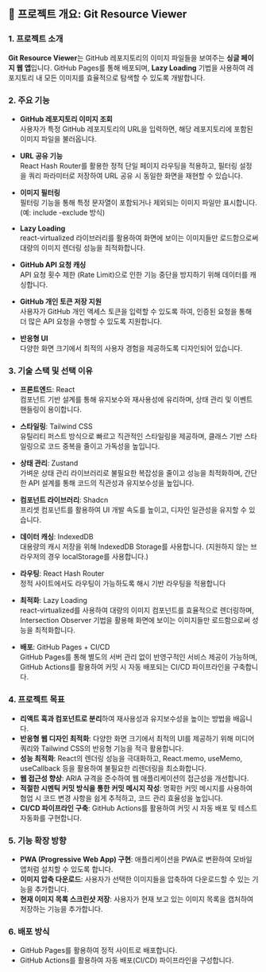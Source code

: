 ## 📌 프로젝트 개요: Git Resource Viewer

### 1. 프로젝트 소개

**Git Resource Viewer**는 GitHub 레포지토리의 이미지 파일들을 보여주는 **싱글 페이지 웹 앱**입니다.
GitHub Pages를 통해 배포되며, **Lazy Loading** 기법을 사용하여 레포지토리 내 모든 이미지를 효율적으로 탐색할 수 있도록 개발합니다.

### 2. 주요 기능

- **GitHub 레포지토리 이미지 조회**  
  사용자가 특정 GitHub 레포지토리의 URL을 입력하면, 해당 레포지토리에 포함된 이미지 파일을 불러옵니다.

- **URL 공유 기능**  
  React Hash Router를 활용한 정적 단일 페이지 라우팅을 적용하고, 필터링 설정을 쿼리 파라미터로 저장하여 URL 공유 시 동일한 화면을 재현할 수 있습니다.

- **이미지 필터링**  
  필터링 기능을 통해 특정 문자열이 포함되거나 제외되는 이미지 파일만 표시합니다. (예: include -exclude 방식)

- **Lazy Loading**  
  react-virtualized 라이브러리를 활용하여 화면에 보이는 이미지들만 로드함으로써 대량의 이미지 렌더링 성능을 최적화합니다.

- **GitHub API 요청 캐싱**  
  API 요청 횟수 제한 (Rate Limit)으로 인한 기능 중단을 방지하기 위해 데이터를 캐싱합니다.

- **GitHub 개인 토큰 저장 지원**  
  사용자가 GitHub 개인 액세스 토큰을 입력할 수 있도록 하여, 인증된 요청을 통해 더 많은 API 요청을 수행할 수 있도록 지원합니다.

- **반응형 UI**  
  다양한 화면 크기에서 최적의 사용자 경험을 제공하도록 디자인되어 있습니다.

### 3. 기술 스택 및 선택 이유

- **프론트엔드**: React  
  컴포넌트 기반 설계를 통해 유지보수와 재사용성에 유리하며, 상태 관리 및 이벤트 핸들링이 용이합니다.

- **스타일링**: Tailwind CSS  
  유틸리티 퍼스트 방식으로 빠르고 직관적인 스타일링을 제공하며, 클래스 기반 스타일링으로 코드 중복을 줄이고 가독성을 높입니다.

- **상태 관리**: Zustand  
  가벼운 상태 관리 라이브러리로 불필요한 복잡성을 줄이고 성능을 최적화하며, 간단한 API 설계를 통해 코드의 직관성과 유지보수성을 높입니다.

- **컴포넌트 라이브러리**: Shadcn  
  프리셋 컴포넌트를 활용하여 UI 개발 속도를 높이고, 디자인 일관성을 유지할 수 있습니다.

- **데이터 캐싱**: IndexedDB  
  대용량의 캐시 저장을 위해 IndexedDB Storage를 사용합니다. (지원하지 않는 브라우저의 경우 localStorage를 사용합니다.)

- **라우팅**: React Hash Router  
  정적 사이트에서도 라우팅이 가능하도록 해시 기반 라우팅을 적용합니다

- **최적화**: Lazy Loading  
  react-virtualized를 사용하여 대량의 이미지 컴포넌트를 효율적으로 렌더링하며, Intersection Observer 기법을 활용해 화면에 보이는 이미지들만 로드함으로써 성능을 최적화합니다.

- **배포**: GitHub Pages + CI/CD  
  GitHub Pages를 통해 별도의 서버 관리 없이 반영구적인 서비스 제공이 가능하며, GitHub Actions를 활용하여 커밋 시 자동 배포되는 CI/CD 파이프라인을 구축합니다.

### 4. 프로젝트 목표

- **리액트 훅과 컴포넌트로 분리**하여 재사용성과 유지보수성을 높이는 방법을 배웁니다.
- **반응형 웹 디자인 최적화**: 다양한 화면 크기에서 최적의 UI를 제공하기 위해 미디어 쿼리와 Tailwind CSS의 반응형 기능을 적극 활용합니다.
- **성능 최적화**: React의 렌더링 성능을 극대화하고, React.memo, useMemo, useCallback 등을 활용하여 불필요한 리렌더링을 최소화합니다.
- **웹 접근성 향상**: ARIA 규격을 준수하여 웹 애플리케이션의 접근성을 개선합니다.
- **적절한 시멘틱 커밋 방식을 통한 커밋 메시지 작성**: 명확한 커밋 메시지를 사용하여 협업 시 코드 변경 사항을 쉽게 추적하고, 코드 관리 효율성을 높입니다.
- **CI/CD 파이프라인 구축**: GitHub Actions를 활용하여 커밋 시 자동 배포 및 테스트 자동화를 구현합니다.

### 5. 기능 확장 방향

- **PWA (Progressive Web App) 구현**: 애플리케이션을 PWA로 변환하여 모바일 앱처럼 설치할 수 있도록 합니다.
- **이미지 압축 다운로드**: 사용자가 선택한 이미지들을 압축하여 다운로드할 수 있는 기능을 추가합니다.
- **현재 이미지 목록 스크린샷 저장**: 사용자가 현재 보고 있는 이미지 목록을 캡처하여 저장하는 기능을 추가합니다.

### 6. 배포 방식

- GitHub Pages를 활용하여 정적 사이트로 배포합니다.
- GitHub Actions를 활용하여 자동 배포(CI/CD) 파이프라인을 구성합니다.
